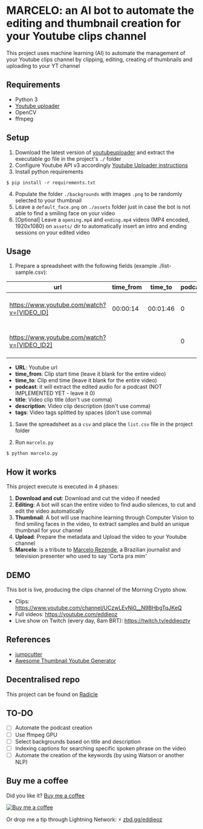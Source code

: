 # MARCELO: an AI bot to automate the editing and thumbnail creation for your Youtube clips channel

This project uses machine learning (AI) to automate the management of your Youtube clips channel by clipping, editing, creating of thumbnails and uploading to your YT channel

## Requirements

- Python 3
- [Youtube uploader](https://github.com/porjo/youtubeuploader/releases)
- OpenCV
- ffmpeg

## Setup

1. Download the latest version of [youtubeuploader](https://github.com/porjo/youtubeuploader/releases) and extract the executable go file in the project's `./` folder
2. Configure Youtube API v3 accordingly [Youtube Uploader instructions](https://github.com/porjo/youtubeuploader/blob/master/README.md)
3. Install python requirements
```
$ pip install -r requirements.txt
```
4. Populate the folder `./backgrounds` with images `.png` to be randomly selected to your thumbnail
5. Leave a `default_face.png` on `./assets` folder just in case the bot is not able to find a smiling face on your video
6. \[Optional] Leave a `opening.mp4` and `ending.mp4` videos (MP4 encoded, 1920x1080) on `assets/` dir to automatically insert an intro and ending sessions on your edited video

## Usage

1. Prepare a spreadsheet with the following fields (example ./list-sample.csv):
   
| url | time_from | time_to | podcast | title | description | tags | 
| --- | --- | --- | --- | --- | --- | --- | 
| https://www.youtube.com/watch?v=[VIDEO_ID] | 00:00:14 | 00:01:46 | 0 | TITLE | DESCRIPTION | tag1 tag2 tag3 tag4 | 
 https://www.youtube.com/watch?v=[VIDEO_ID2] |  |  | 0 | TITLE | DESCRIPTION | tag1 tag2 tag3 tag4 |

- **URL**: Youtube url
- **time_from**: Clip start time (leave it blank for the entire video)
- **time_to**: Clip end time (leave it blank for the entire video)
- **podcast**: it will extract the edited audio for a podcast (NOT IMPLEMENTED YET - leave it 0)
- **title**: Video clip title (don't use comma)
- **description**: Video clip description (don't use comma)
- **tags**: Video tags splitted by spaces (don't use comma)

1. Save the spreadsheet as a `csv` and place the `list.csv` file in the project folder

2. Run `marcelo.py`
```
$ python marcelo.py
```

## How it works

This project execute is executed in 4 phases:

1. **Download and cut**: Download and cut the video if needed
2. **Editing**: A bot will scan the entire video to find audio silences, to cut and edit the video automatically
3. **Thumbnail**: A bot will use machine learning through Computer Vision to find smiling faces in the video, to extract samples and build an unique thumbnail for your channel
4. **Upload**: Prepare the metadata and Upload the video to your Youtube channel
5. **Marcelo**: is a tribute to [Marcelo Rezende](https://en.wikipedia.org/wiki/Marcelo_Rezende), a Brazilian journalist and television presenter who used to say 'Corta pra mim'

## DEMO
This bot is live, producing the clips channel of the Morning Crypto show.
- Clips: https://www.youtube.com/channel/UCzwLEvNi0__N9BHbgTqJKeQ
- Full videos: https://youtube.com/eddieoz
- Live show on Twitch (every day, 8am BRT): https://twitch.tv/eddieoztv

## References

- [jumpcutter](https://github.com/carykh/jumpcutter)
- [Awesome Thumbnail Youtube Generator](https://github.com/CUAI-CAU/Awesome-Youtube-Thumbnail-Generator)

## Decentralised repo
This project can be found on [Radicle](https://app.radicle.network/seeds/pine.radicle.garden/rad:git:hnrkyonz47h6zb5mb5tb3xni3y4uwzqjn85gy)

## TO-DO

- [ ] Automate the podcast creation
- [ ] Use ffmpeg GPU
- [ ] Select backgrounds based on title and description
- [ ] Indexing captions for searching specific spoken phrase on the video
- [ ] Automate the creation of the keywords (by using Watson or another NLP)

## Buy me a coffee
Did you like it? [Buy me a coffee](https://www.buymeacoffee.com/eddieoz)

[![Buy me a coffee](https://ipfs.io/ipfs/QmR6W4L3XiozMQc3EjfFeqSkcbu3cWnhZBn38z2W2FuTMZ?filename=buymeacoffee.webp)](https://www.buymeacoffee.com/eddieoz)

Or drop me a tip through Lightning Network: ⚡ [zbd.gg/eddieoz](https://zbd.gg/eddieoz)